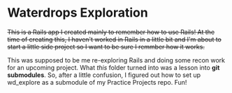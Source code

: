 # Waterdrops Exploration
~~This is a Rails app I created mainly to remember how to use Rails!  At the time of creating this, I haven't worked in Rails in a little bit and I'm about to start a little side project so I want to be sure I remmber how it works.~~

This was supposed to be me re-exploring Rails and doing some recon work for an upcoming project.  What _this_ folder turned into was a lesson into __git submodules__.  So, after a little confusion, I figured out how to set up wd_explore as a submodule of my Practice Projects repo.  Fun!
